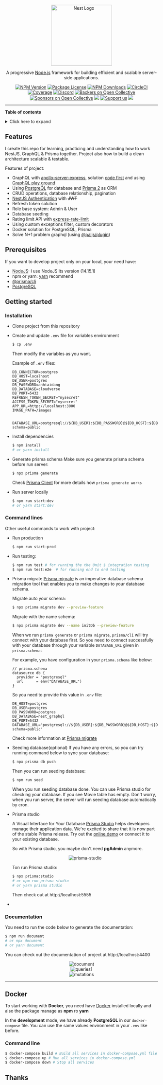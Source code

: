 <p align="center">
  <a href="http://nestjs.com/" target="blank"><img src="https://nestjs.com/img/logo-small.svg" width="200" alt="Nest Logo" /></a>
</p>

[circleci-image]: https://img.shields.io/circleci/build/github/nestjs/nest/master?token=abc123def456
[circleci-url]: https://circleci.com/gh/nestjs/nest

  <p align="center">A progressive <a href="http://nodejs.org" target="_blank">Node.js</a> framework for building efficient and scalable server-side applications.</p>
    <p align="center">
<a href="https://www.npmjs.com/~nestjscore" target="_blank"><img src="https://img.shields.io/npm/v/@nestjs/core.svg" alt="NPM Version" /></a>
<a href="https://www.npmjs.com/~nestjscore" target="_blank"><img src="https://img.shields.io/npm/l/@nestjs/core.svg" alt="Package License" /></a>
<a href="https://www.npmjs.com/~nestjscore" target="_blank"><img src="https://img.shields.io/npm/dm/@nestjs/common.svg" alt="NPM Downloads" /></a>
<a href="https://circleci.com/gh/nestjs/nest" target="_blank"><img src="https://img.shields.io/circleci/build/github/nestjs/nest/master" alt="CircleCI" /></a>
<a href="https://coveralls.io/github/nestjs/nest?branch=master" target="_blank"><img src="https://coveralls.io/repos/github/nestjs/nest/badge.svg?branch=master#9" alt="Coverage" /></a>
<a href="https://discord.gg/G7Qnnhy" target="_blank"><img src="https://img.shields.io/badge/discord-online-brightgreen.svg" alt="Discord"/></a>
<a href="https://opencollective.com/nest#backer" target="_blank"><img src="https://opencollective.com/nest/backers/badge.svg" alt="Backers on Open Collective" /></a>
<a href="https://opencollective.com/nest#sponsor" target="_blank"><img src="https://opencollective.com/nest/sponsors/badge.svg" alt="Sponsors on Open Collective" /></a>
  <a href="https://paypal.me/kamilmysliwiec" target="_blank"><img src="https://img.shields.io/badge/Donate-PayPal-ff3f59.svg"/></a>
    <a href="https://opencollective.com/nest#sponsor"  target="_blank"><img src="https://img.shields.io/badge/Support%20us-Open%20Collective-41B883.svg" alt="Support us"></a>
  <a href="https://twitter.com/nestframework" target="_blank"><img src="https://img.shields.io/twitter/follow/nestframework.svg?style=social&label=Follow"></a>
</p>
  <!--[![Backers on Open Collective](https://opencollective.com/nest/backers/badge.svg)](https://opencollective.com/nest#backer)
  [![Sponsors on Open Collective](https://opencollective.com/nest/sponsors/badge.svg)](https://opencollective.com/nest#sponsor)-->

---

**Table of contents**

<details>
<summary>Click here to expand</summary>

- [NestJS - GraphQL - Prisma](#nestjs---graphql---prisma)
  - [Features](#features)
  - [Prerequisites](#prerequisites)
  - [Getting started](#getting-started)
    - [Installation](#installation)
    - [Command lines](#command-lines)
  - [Docker](#docker)
    - [Command line](#command-line)
  - [Thanks](#thanks)
  
</details>

## Features

I create this repo for learning, practicing and understanding how to work NestJS, GraphQL & Prisma together. Project also how to build a clean architecture scalable & testable.

Features of project:

- GraphQL with [apollo-server-express](https://github.com/apollographql/apollo-server), solution [code first](https://docs.nestjs.com/graphql/quick-start#code-first) and using [GraphQL play ground](https://github.com/graphql/graphql-playground)
- Using [PostgreQL](https://github.com/brianc/node-postgres) for database and [Prisma 2](https://github.com/prisma/prisma) as ORM
- CRUD operations, database relationship, pagination
- [NestJS Authentication](https://docs.nestjs.com/security/authentication) with ~~JWT~~
- Refresh token solution
- Role base system: Admin & User
- Database seeding
- Rating limit API with [express-rate-limit](https://github.com/nfriedly/express-rate-limit)
- Using custom exceptions filter, custom decorators
- Docker solution for PostgreSQL, Prisma
- Solve N+1 problem graphql (using [@paljs/plugin](https://github.com/paljs/prisma-tools/blob/master/packages/plugins/README.md))

## Prerequisites

If you want to develop project only on your local, your need have:
- [NodeJS](https://nodejs.org/en/download/): I use NodeJS lts version (14.15.1)
- npm or yarn: [yarn](https://classic.yarnpkg.com/en/docs/install/#debian-stable) recommend
- [@prisma/cli](https://www.prisma.io/docs/concepts/components/prisma-cli/installation)
- [PostgreSQL](https://www.postgresql.org/download/)

## Getting started

### Installation

- Clone project from this repository
- Create and update `.env` file for variables environment
  ```bash
  $ cp .env
  ```

  Then modify the variables as you want.

  Example of `.env` files:
  ```env
  DB_CONNECTOR=postgres
  DB_HOST=localhost
  DB_USER=postgres
  DB_PASSWORD=anhtaidang
  DB_DATABASE=cloudverse
  DB_PORT=5432
  REFRESH_TOKEN_SECRET="mysecret"
  ACCESS_TOKEN_SECRET="mysecret"
  APP_URL=http://localhost:3000
  IMAGE_PATH=/images


  DATABASE_URL=postgresql://${DB_USER}:${DB_PASSWORD}@${DB_HOST}:${DB_PORT}/${DB_DATABASE}?schema=public
  ```

- Install dependencies
  ```bash
  $ npm install
  # or yarn install
  ```
- Generate prisma schema
  Make sure you generate prisma schema before run server:
  ```bash
  $ npx prisma generate
  ```

  Check [Prisma Client](https://www.prisma.io/docs/concepts/components/prisma-client) for more details how `prisma generate works`

- Run server locally
  ```bash
  $ npm run start:dev
  # or yarn start:dev
  ```

### Command lines

Other useful commands to work with project:
- Run production
  ```ts
  $ npm run start:prod
  ```
- Run testing:
  ```bash
  $ npm run test # for running the the Unit $ integration testing
  $ npm run test:e2e  # for running end to end testing
  ```
- Prisma migrate
  [Prisma migrate](https://www.prisma.io/docs/concepts/components/prisma-migrate) is an imperative database schema migration tool that enables you to make changes to your database schema.

  Migrate auto your schema:
  ```bash
  $ npx prisma migrate dev --preview-feature
  ```

  Migrate with the name schema:
  ```bash
  $ npx prisma migrate dev --name initDb --preview-feature
  ```

  When we run `prisma generate` or `prisma migrate`, `prisma/cli` will try connect with your database first. So you need to connect successfully with your database through your variable `DATABASE_URL` given in `prisma.schema`:

  For example, you have configuration in your `prisma.schema` like below:

  ```prisma
  // prisma.schema
  datasource db {
    provider = "postgresql"
    url      = env("DATABASE_URL")
  }
  ```

  So you need to provide this value in `.env` file:

  ```
  DB_HOST=postgres
  DB_USER=postgres
  DB_PASSWORD=postgres
  DB_DATABASE=nest_graphql
  DB_PORT=5432
  DATABASE_URL="postgresql://${DB_USER}:${DB_PASSWORD}@${DB_HOST}:${DB_PORT}/${DB_DATABASE}?schema=public"

  ```

  Check more information at [Prisma migrate](https://www.prisma.io/docs/concepts/components/prisma-migrate)


- Seeding database(optional)
  If you have any errors, so you can try running command below to sync your database:

  ```bash
  $ npx prisma db push
  ```
  Then you can run seeding database:

  ```bash
  $ npm run seed
  ```
  
  When you run seeding database done. You can use Prisma studio for checking your database. If you see Movie table has empty.
  Don't worry, when you run server, the server will run seeding database automatically by cron.

  
- Prisma studio

  A Visual Interface for Your Database
  [Prisma Studio](https://www.prisma.io/blog/prisma-studio-3rtf78dg99fe) helps developers manage their application data. We're excited to share that it is now part of the stable Prisma release. Try out the [online demo](https://prisma.studio/) or connect it to your existing database.

  So with Prisma studio, you maybe don't need **pgAdmin** anymore.
  <div align="center">
    <img src="./src/document/img/prisma-studio.png" alt="prisma-studio"/>
  </div>

  Ton run Prisma studio:
  ```bash
  $ npx prisma:studio
  # or npm run prisma studio
  # or yarn prisma studio
  ```
  Then check out at http://localhost:5555
- 
### Documentation
You need to run the code below to generate the documentation:

  ```bash
  $ npm run document
  # or npx document
  # or yarn document
  ```

You can check out the documentation of project at http://localhost:4400

  <div align="center">
    <img src="./src/document/img/document-1.png" alt="document"/>
  </div>

  <div align="center">
    <img src="./src/document/img/queries-1.png" alt="queries1"/>
  </div>

  <div align="center">
    <img src="./src/document/img/mutations-1.png" alt="mutations"/>
  </div>

---
## Docker
To start working with **Docker**, you need have [Docker](https://docs.docker.com/engine/install/) installed locally and also the package manage as **npm** ro **yarn**

In the **development** mode, we have already **PostgreSQL** in our `docker-compose` file. You can use the same values environment in your `.env` like before.

### Command line
```bash
$ docker-compose build # Build all services in docker-compose.yml file
$ docker-compose up # Run all services in docker-compose.yml
$ docker-compose down # Stop all services
```

## Thanks
